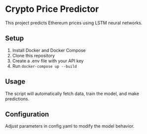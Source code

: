 # Crypto Price Predictor

This project predicts Ethereum prices using LSTM neural networks.

## Setup
1. Install Docker and Docker Compose
2. Clone this repository
3. Create a .env file with your API key
4. Run `docker-compose up --build`

## Usage
The script will automatically fetch data, train the model, and make predictions.

## Configuration
Adjust parameters in config.yaml to modify the model behavior.
